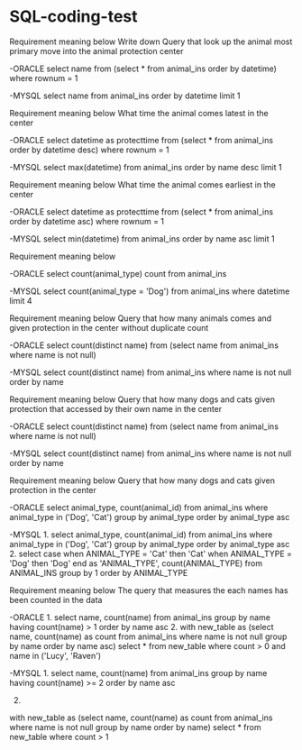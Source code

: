 # SQL-coding-test

Requirement meaning below
Write down Query that look up the animal most primary move into the animal protection center

-ORACLE
select name from (select * from animal_ins 
order by datetime)
where rownum = 1

-MYSQL
select name from animal_ins
order by datetime
limit 1



Requirement meaning below
What time the animal comes latest in the center

-ORACLE
select datetime as protecttime from (select * from animal_ins order by datetime desc)
where rownum = 1

-MYSQL
select max(datetime) from animal_ins
order by name desc
limit 1



Requirement meaning below
What time the animal comes earliest in the center

-ORACLE
select datetime as protecttime from (select * from animal_ins order by datetime asc)
where rownum = 1

-MYSQL
select min(datetime) from animal_ins
order by name asc
limit 1



Requirement meaning below

-ORACLE
select count(animal_type) count from animal_ins

-MYSQL
select count(animal_type = 'Dog') from animal_ins
where datetime
limit 4



Requirement meaning below
Query that how many animals comes and given protection in the center without duplicate count

-ORACLE
select count(distinct name) from (select name from animal_ins where name is not null)

-MYSQL
select count(distinct name) from animal_ins
where name is not null
order by name



Requirement meaning below
Query that how many dogs and cats given protection that accessed by their own name in the center

-ORACLE
select count(distinct name) from (select name from animal_ins where name is not null)

-MYSQL
select count(distinct name) from animal_ins
where name is not null
order by name


Requirement meaning below
Query that how many dogs and cats given protection in the center

-ORACLE
select animal_type, count(animal_id) from animal_ins
where animal_type in ('Dog', 'Cat')
group by animal_type
order by animal_type asc

-MYSQL
1. 
select animal_type, count(animal_id) from animal_ins
where animal_type in ('Dog', 'Cat')
group by animal_type
order by animal_type asc
2. 
select
case when ANIMAL_TYPE = 'Cat' then 'Cat'
when ANIMAL_TYPE = 'Dog' then 'Dog' end as 'ANIMAL_TYPE',
count(ANIMAL_TYPE)
from ANIMAL_INS
group by 1
order by ANIMAL_TYPE




Requirement meaning below
The query that measures the each names has been counted in the data

-ORACLE
1.
select name, count(name) from animal_ins
group by name
having count(name) > 1
order by name asc
2.
with new_table as 
(select name, count(name) as count from animal_ins
where name is not null group by name order by name asc)
select * from new_table
where count > 0
and name in ('Lucy', 'Raven')

-MYSQL
1. 
select name, count(name) from animal_ins
group by name
having count(name) >= 2
order by name asc

2.
with new_table as 
(select name, count(name) as count from animal_ins where name is not null group by name order by name)
select * from new_table
where count > 1
















